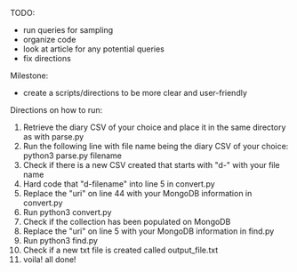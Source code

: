 TODO:
- run queries for sampling
- organize code
- look at article for any potential queries
- fix directions

Milestone:
- create a scripts/directions to be more clear and user-friendly

Directions on how to run:
1) Retrieve the diary CSV of your choice and place it in the same directory as with parse.py
2) Run the following line with file name being the diary CSV of your choice: python3 parse.py filename
3) Check if there is a new CSV created that starts with "d-" with your file name
4) Hard code that "d-filename" into line 5 in convert.py
5) Replace the "uri" on line 44 with your MongoDB information in convert.py
6) Run python3 convert.py
7) Check if the collection has been populated on MongoDB
8) Replace the "uri" on line 5 with your MongoDB information in find.py
9) Run python3 find.py
10) Check if a new txt file is created called output_file.txt
11) voila! all done!